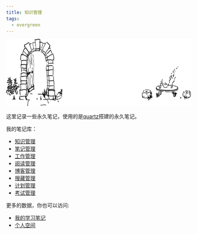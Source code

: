 ```yaml
---
title: 知识管理
tags:
  - evergreen
---
```


<img src="./banner.svg" width="701" height="183">

这里记录一些永久笔记，使用的是[quartz](https://quartz.jzhao.xyz/)搭建的永久笔记。


我的笔记库：

* [知识管理](posts/km/知识管理.md)
* [笔记管理](posts/nm/笔记管理.md)
* [工作管理](posts/wm/工作管理.md)
* [阅读管理](posts/rm/阅读管理.md)
* [博客管理](posts/bm/博客管理.md)
* [搜藏管理](posts/cm/搜藏管理.md)
* [计划管理](posts/pm/计划管理.md)
* [考试管理](posts/em/考试管理.md)
  



更多的数据，你也可以访问:
* [我的学习笔记](https://note.likui.info/)
* [个人空间](https://likui.space)

